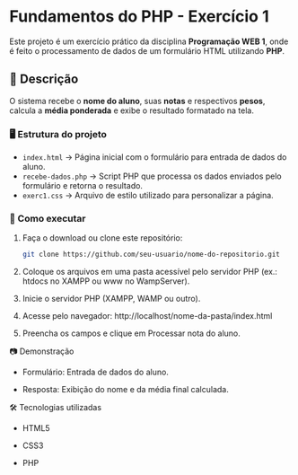 # Fundamentos do PHP - Exercício 1

Este projeto é um exercício prático da disciplina **Programação WEB 1**, onde é feito o processamento de dados de um formulário HTML utilizando **PHP**.

## 📌 Descrição
O sistema recebe o **nome do aluno**, suas **notas** e respectivos **pesos**, calcula a **média ponderada** e exibe o resultado formatado na tela.

### 🖥️ Estrutura do projeto
- `index.html` → Página inicial com o formulário para entrada de dados do aluno.  
- `recebe-dados.php` → Script PHP que processa os dados enviados pelo formulário e retorna o resultado.  
- `exerc1.css` → Arquivo de estilo utilizado para personalizar a página.  

### 🚀 Como executar
1. Faça o download ou clone este repositório:
   ```bash
   git clone https://github.com/seu-usuario/nome-do-repositorio.git

2. Coloque os arquivos em uma pasta acessível pelo servidor PHP (ex.: htdocs no XAMPP ou www no WampServer).

3. Inicie o servidor PHP (XAMPP, WAMP ou outro).

4. Acesse pelo navegador: http://localhost/nome-da-pasta/index.html

5. Preencha os campos e clique em Processar nota do aluno.

 📷 Demonstração
  - Formulário: Entrada de dados do aluno.

  - Resposta: Exibição do nome e da média final calculada.

 🛠️ Tecnologias utilizadas

   - HTML5

   - CSS3

   - PHP

